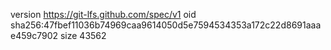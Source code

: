 version https://git-lfs.github.com/spec/v1
oid sha256:47fbef11036b74969caa9614050d5e7594534353a172c22d8691aaae459c7902
size 43562
